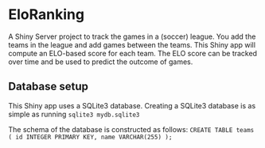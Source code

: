 # EloRanking
A Shiny Server project to track the games in a (soccer) league. You add the teams in the league and 
add games between the teams. This Shiny app will compute an ELO-based score for each team. The ELO score can
be tracked over time and be used to predict the outcome of games. 

## Database setup
This Shiny app uses a SQLite3 database. Creating a SQLite3 database is as simple as running
``
sqlite3 mydb.sqlite3
``

The schema of the database is constructed as follows:
``
CREATE TABLE teams (
  id INTEGER PRIMARY KEY,
  name VARCHAR(255)
);
``

